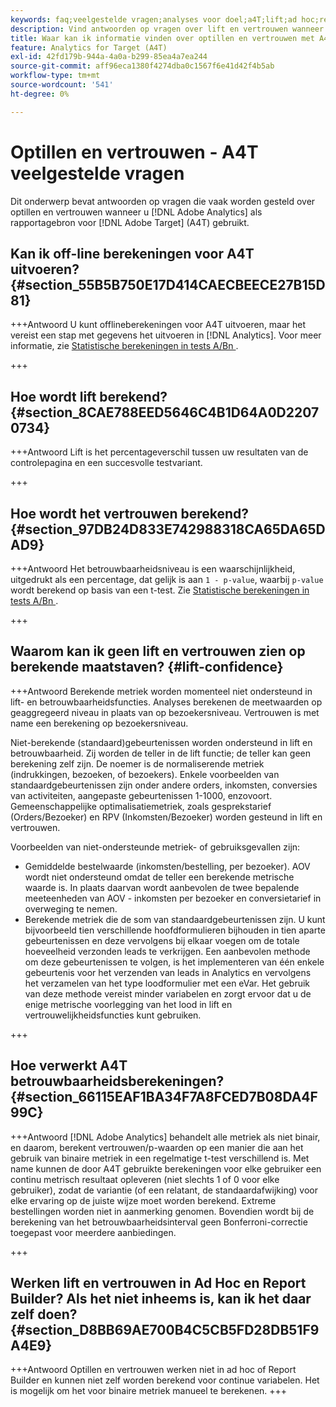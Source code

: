 ```yaml
---
keywords: faq;veelgestelde vragen;analyses voor doel;a4T;lift;ad hoc;report builder;trust
description: Vind antwoorden op vragen over lift en vertrouwen wanneer het gebruiken van Analytics voor  [!DNL Target]  (A4T). A4T laat u Analytics gebruiken die voor  [!DNL Target]  activiteiten rapporteert.
title: Waar kan ik informatie vinden over optillen en vertrouwen met A4T?
feature: Analytics for Target (A4T)
exl-id: 42fd179b-944a-4a0a-b299-85ea4a7ea244
source-git-commit: aff96eca1380f4274dba0c1567f6e41d42f4b5ab
workflow-type: tm+mt
source-wordcount: '541'
ht-degree: 0%

---
```


# Optillen en vertrouwen - A4T veelgestelde vragen

Dit onderwerp bevat antwoorden op vragen die vaak worden gesteld over optillen en vertrouwen wanneer u [!DNL Adobe Analytics] als rapportagebron voor [!DNL Adobe Target] (A4T) gebruikt.

## Kan ik off-line berekeningen voor A4T uitvoeren? {#section_55B5B750E17D414CAECBEECE27B15D81}

+++Antwoord
U kunt offlineberekeningen voor A4T uitvoeren, maar het vereist een stap met gegevens het uitvoeren in [!DNL Analytics]. Voor meer informatie, zie [ Statistische berekeningen in tests A/Bn ](/help/main/c-reports/statistical-methodology/statistical-calculations.md).

+++

## Hoe wordt lift berekend? {#section_8CAE788EED5646C4B1D64A0D22070734}

+++Antwoord
Lift is het percentageverschil tussen uw resultaten van de controlepagina en een succesvolle testvariant.

+++

## Hoe wordt het vertrouwen berekend? {#section_97DB24D833E742988318CA65DA65DAD9}

+++Antwoord
Het betrouwbaarheidsniveau is een waarschijnlijkheid, uitgedrukt als een percentage, dat gelijk is aan `1 - p-value`, waarbij `p-value` wordt berekend op basis van een t-test. Zie [ Statistische berekeningen in tests A/Bn ](/help/main/c-reports/statistical-methodology/statistical-calculations.md).

+++

## Waarom kan ik geen lift en vertrouwen zien op berekende maatstaven? {#lift-confidence}

+++Antwoord
Berekende metriek worden momenteel niet ondersteund in lift- en betrouwbaarheidsfuncties. Analyses berekenen de meetwaarden op geaggregeerd niveau in plaats van op bezoekersniveau. Vertrouwen is met name een berekening op bezoekersniveau.

Niet-berekende (standaard)gebeurtenissen worden ondersteund in lift en betrouwbaarheid. Zij worden de teller in de lift functie; de teller kan geen berekening zelf zijn. De noemer is de normaliserende metriek (indrukkingen, bezoeken, of bezoekers). Enkele voorbeelden van standaardgebeurtenissen zijn onder andere orders, inkomsten, conversies van activiteiten, aangepaste gebeurtenissen 1-1000, enzovoort. Gemeenschappelijke optimalisatiemetriek, zoals gesprekstarief (Orders/Bezoeker) en RPV (Inkomsten/Bezoeker) worden gesteund in lift en vertrouwen.

Voorbeelden van niet-ondersteunde metriek- of gebruiksgevallen zijn:

* Gemiddelde bestelwaarde (inkomsten/bestelling, per bezoeker). AOV wordt niet ondersteund omdat de teller een berekende metrische waarde is. In plaats daarvan wordt aanbevolen de twee bepalende meeteenheden van AOV - inkomsten per bezoeker en conversietarief in overweging te nemen.
* Berekende metriek die de som van standaardgebeurtenissen zijn. U kunt bijvoorbeeld tien verschillende hoofdformulieren bijhouden in tien aparte gebeurtenissen en deze vervolgens bij elkaar voegen om de totale hoeveelheid verzonden leads te verkrijgen. Een aanbevolen methode om deze gebeurtenissen te volgen, is het implementeren van één enkele gebeurtenis voor het verzenden van leads in Analytics en vervolgens het verzamelen van het type loodformulier met een eVar. Het gebruik van deze methode vereist minder variabelen en zorgt ervoor dat u de enige metrische voorlegging van het lood in lift en vertrouwelijkheidsfuncties kunt gebruiken.

+++

## Hoe verwerkt A4T betrouwbaarheidsberekeningen? {#section_66115EAF1BA34F7A8FCED7B08DA4F99C}

+++Antwoord
[!DNL Adobe Analytics] behandelt alle metriek als niet binair, en daarom, berekent vertrouwen/p-waarden op een manier die aan het gebruik van binaire metriek in een regelmatige t-test verschillend is. Met name kunnen de door A4T gebruikte berekeningen voor elke gebruiker een continu metrisch resultaat opleveren (niet slechts 1 of 0 voor elke gebruiker), zodat de variantie (of een relatant, de standaardafwijking) voor elke ervaring op de juiste wijze moet worden berekend. Extreme bestellingen worden niet in aanmerking genomen. Bovendien wordt bij de berekening van het betrouwbaarheidsinterval geen Bonferroni-correctie toegepast voor meerdere aanbiedingen.

+++

## Werken lift en vertrouwen in Ad Hoc en Report Builder? Als het niet inheems is, kan ik het daar zelf doen? {#section_D8BB69AE700B4C5CB5FD28DB51F9A4E9}

+++Antwoord
Optillen en vertrouwen werken niet in ad hoc of Report Builder en kunnen niet zelf worden berekend voor continue variabelen. Het is mogelijk om het voor binaire metriek manueel te berekenen.
+++

